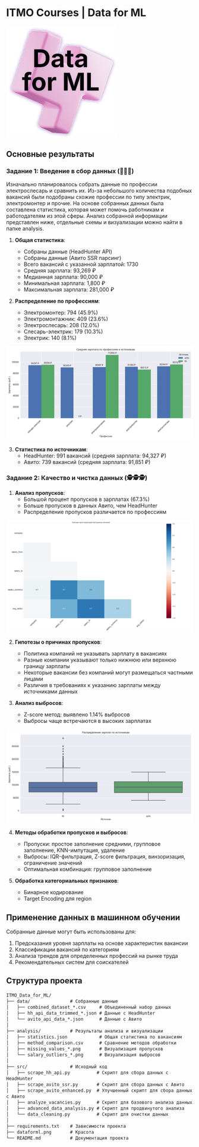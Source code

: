 # ITMO Courses | Data for ML

<img src="https://raw.githubusercontent.com/VadimPanenko/ITMO_Data_for_ML/refs/heads/main/dataforml.png" alt="Data_for_ML.png" width="300" height="300">

## Основные результаты

### Задание 1: Введение в сбор данных (👻👻👻)

Изначально планировалось собрать данные по профессии электрослесарь и сравнить их. Из-за небольшого количества подобных вакансий были подобраны схожие профессии по типу электрик, электромонтер и прочие. На основе собранных данных была составлена статистика, которая может помочь работникам и работодателям из этой сферы. Анализ собранной информации представлен ниже, отдельные схемы и визуализации можно найти в папке analysis.

1. **Общая статистика**:
   - Собраны данные (HeadHunter API)
   - Собраны данные (Авито SSR парсинг)
   - Всего вакансий с указанной зарплатой: 1730
   - Средняя зарплата: 93,269 ₽
   - Медианная зарплата: 90,000 ₽
   - Минимальная зарплата: 1,800 ₽
   - Максимальная зарплата: 281,000 ₽

2. **Распределение по профессиям**:
   - Электромонтер: 794 (45.9%)
   - Электромонтажник: 409 (23.6%)
   - Электрослесарь: 208 (12.0%)
   - Слесарь-электрик: 179 (10.3%)
   - Электрик: 140 (8.1%)

<img src="https://raw.githubusercontent.com/VadimPanenko/ITMO_Data_for_ML/refs/heads/main/analysis/avg_salary_by_profession_and_source.png" alt="avg_salary_by_profession_and_source.png">

3. **Статистика по источникам**:
   - HeadHunter: 991 вакансий (средняя зарплата: 94,327 ₽)
   - Авито: 739 вакансий (средняя зарплата: 91,851 ₽)

### Задание 2: Качество и чистка данных (🕵️🕵️🕵️)

1. **Анализ пропусков**:
   - Большой процент пропусков в зарплатах (67.3%)
   - Больше пропусков в данных Авито, чем HeadHunter
   - Распределение пропусков различается по профессиям

<img src="https://raw.githubusercontent.com/VadimPanenko/ITMO_Data_for_ML/refs/heads/main/analysis/missing_values_heatmap.png" alt="missing_values_heatmap.png">

2. **Гипотезы о причинах пропусков**:
   - Политика компаний не указывать зарплату в вакансиях
   - Разные компании указывают только нижнюю или верхнюю границу зарплаты
   - Некоторые вакансии без компаний могут размещаться частными лицами
   - Различия в требованиях к указанию зарплаты между источниками данных

3. **Анализ выбросов**:
   - Z-score метод: выявлено 1.14% выбросов
   - Выбросы чаще встречаются в высоких зарплатах

<img src="https://raw.githubusercontent.com/VadimPanenko/ITMO_Data_for_ML/refs/heads/main/analysis/salary_distribution_by_source.png" alt="salary_distribution_by_source.png">

4. **Методы обработки пропусков и выбросов**:
   - Пропуски: простое заполнение средними, групповое заполнение, KNN-импутация, удаление
   - Выбросы: IQR-фильтрация, Z-score фильтрация, винзоризация, ограничение значений
   - Оптимальная комбинация: групповое заполнение

5. **Обработка категориальных признаков**:
   - Бинарное кодирование
   - Target Encoding для region

## Применение данных в машинном обучении

Собранные данные могут быть использованы для:
1. Предсказания уровня зарплаты на основе характеристик вакансии
2. Классификации вакансий по категориям
3. Анализа трендов для определенных профессий на рынке труда
4. Рекомендательных систем для соискателей 

## Структура проекта

```
ITMO_Data_for_ML/
├── data/               # Собранные данные
│   ├── combined_dataset_*.csv     # Объединенный набор данных
│   ├── hh_api_data_trimmed_*.json # Данные с HeadHunter
│   └── avito_api_data_*.json      # Данные с Авито
│
├── analysis/           # Результаты анализа и визуализации
│   ├── statistics.json            # Общая статистика по вакансиям
│   ├── method_comparison.csv      # Сравнение методов обработки
│   ├── missing_values_*.png       # Визуализация пропусков
│   └── salary_outliers_*.png      # Визуализация выбросов
│
├── src/                # Исходный код
│   ├── scrape_hh_api.py          # Скрипт для сбора данных с HeadHunter
│   ├── scrape_avito_ssr.py       # Скрипт для сбора данных с Авито
│   ├── scrape_avito_enhanced.py  # Улучшенный скрипт для сбора данных с Авито
│   ├── analyze_vacancies.py      # Скрипт для базового анализа данных
│   ├── advanced_data_analysis.py # Скрипт для продвинутого анализа
│   └── data_cleaning.py          # Скрипт для очистки данных
│
├── requirements.txt    # Зависимости проекта
├── dataforml.png       # Красота
└── README.md           # Документация проекта
```

